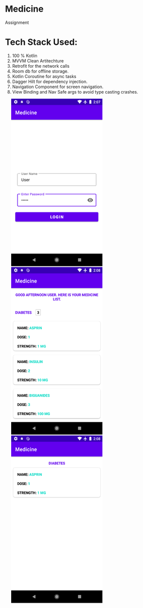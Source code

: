 # Medicine
Assignment

# Tech Stack Used:
1. 100 % Kotlin
2. MVVM Clean Artitechture
3. Retrofit for the network calls
4. Room db for offline storage.
5. Kotlin Coroutine for async tasks
6. Dagger Hilt for dependency injection.
7. Navigation Component for screen navigation.
8. View Binding and Nav Safe args to avoid type casting crashes.

<img src="ScreenShots/Login_Screen.png" width="300" height="550" hspace=20>
<img src="ScreenShots/Medicine_List_Screen.png" width="300" height="550" hspace=20>
<img src="ScreenShots/Medicine_Details_Screen.png" width="300" height="550" hspace=20>
